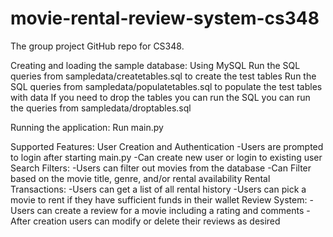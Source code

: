 # movie-rental-review-system-cs348
The group project GitHub repo for CS348.

Creating and loading the sample database:
Using MySQL
Run the SQL queries from sampledata/createtables.sql to create the test tables
Run the SQL queries from sampledata/populatetables.sql to populate the test tables with data
If you need to drop the tables you can run the SQL you can run the queries from sampledata/droptables.sql

Running the application:
Run main.py

Supported Features:
User Creation and Authentication
	-Users are prompted to login after starting main.py
	-Can create new user or login to existing user
Search Filters:
	-Users can filter out movies from the database
	-Can Filter based on the movie title, genre, and/or rental availability
Rental Transactions:
	-Users can get a list of all rental history
	-Users can pick a movie to rent if they have sufficient funds in their wallet
Review System:
	-Users can create a review for a movie including a rating and comments
	-After creation users can modify or delete their reviews as desired